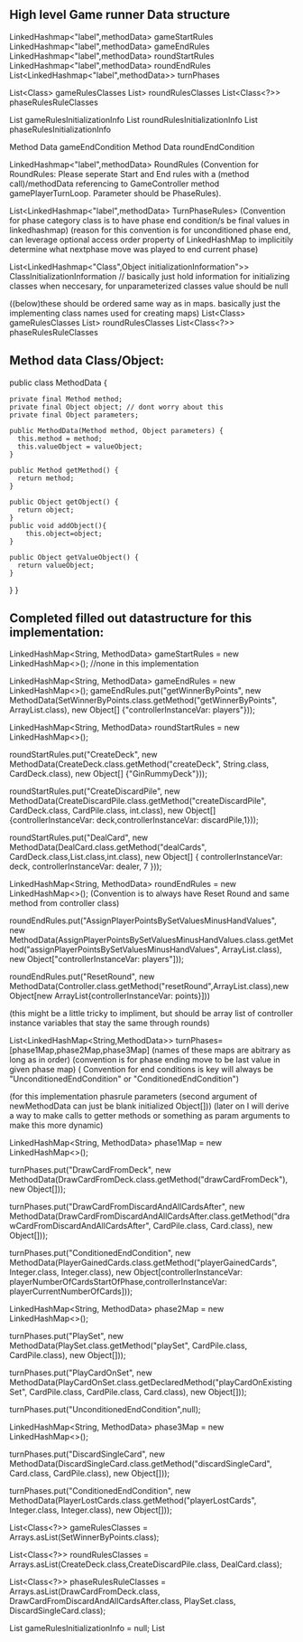 ## High level Game runner Data structure 

LinkedHashmap<"label",methodData> gameStartRules
LinkedHashmap<"label",methodData> gameEndRules
LinkedHashmap<"label",methodData> roundStartRules
LinkedHashmap<"label",methodData> roundEndRules
List<LinkedHashmap<"label",methodData>> turnPhases

List<Class<?>> gameRulesClasses
List<Class<?>> roundRulesClasses 
List<Class<?>> phaseRulesRuleClasses

List<Object> gameRulesInitializationInfo 
List<Object> roundRulesInitializationInfo 
List<Object> phaseRulesInitializationInfo 

Method Data gameEndCondition
Method Data roundEndCondition






LinkedHashmap<"label",methodData> RoundRules
(Convention for RoundRules: Please seperate Start and End rules with a (method call)/methodData referencing to GameController method gamePlayerTurnLoop. Parameter should be PhaseRules).

List<LinkedHashmap<"label",methodData> TurnPhaseRules>
(Convention for phase category class is to have phase end condition/s be final values in linkedhashmap)
(reason for this convention is for unconditioned phase end, can leverage optional access order property of LinkedHashMap to implicitily determine what nextphase move was played to end current phase)



List<LinkedHashmap<"Class",Object initializationInformation">> ClassInitializationInformation
// basically just hold information for initializing classes when neccesary, for unparameterized classes value should be null


((below)these should be ordered same way as in maps. basically just the implementing class names used for creating maps)
List<Class<?>> gameRulesClasses
List<Class<?>> roundRulesClasses
List<Class<?>> phaseRulesRuleClasses



## Method data Class/Object: 

public class MethodData {
    
    private final Method method;
    private final Object object; // dont worry about this
    private final Object parameters;

    public MethodData(Method method, Object parameters) {
      this.method = method;
      this.valueObject = valueObject;
    }

    public Method getMethod() {
      return method;
    }

    public Object getObject() {
      return object;
    }
    public void addObject(){
        this.object=object;
    }

    public Object getValueObject() {
      return valueObject;
    }
  }
}

## Completed filled out datastructure for this implementation: 

LinkedHashMap<String, MethodData> gameStartRules = new LinkedHashMap<>();
//none in this implementation

LinkedHashMap<String, MethodData> gameEndRules = new LinkedHashMap<>();
gameEndRules.put("getWinnerByPoints", new MethodData(SetWinnerByPoints.class.getMethod("getWinnerByPoints", ArrayList.class), new Object[] {"controllerInstanceVar: players"}));

LinkedHashMap<String, MethodData> roundStartRules = new LinkedHashMap<>();

roundStartRules.put("CreateDeck", new MethodData(CreateDeck.class.getMethod("createDeck", String.class, CardDeck.class), new Object[] {"GinRummyDeck"}));

roundStartRules.put("CreateDiscardPile", new MethodData(CreateDiscardPile.class.getMethod("createDiscardPile", CardDeck.class, CardPile.class, int.class), new Object[] {controllerInstanceVar: deck,controllerInstanceVar: discardPile,1}));

roundStartRules.put("DealCard", new MethodData(DealCard.class.getMethod("dealCards", CardDeck.class,List.class,int.class), new Object[] { controllerInstanceVar: deck, controllerInstanceVar: dealer, 7 }));

LinkedHashMap<String, MethodData> roundEndRules = new LinkedHashMap<>();
(Convention is to always have Reset Round and same method from controller class)

roundEndRules.put("AssignPlayerPointsBySetValuesMinusHandValues", new MethodData(AssignPlayerPointsBySetValuesMinusHandValues.class.getMethod("assignPlayerPointsBySetValuesMinusHandValues", ArrayList.class), new Object["controllerInstanceVar: players"]));

roundEndRules.put("ResetRound", new MethodData(Controller.class.getMethod("resetRound",ArrayList.class),new Object[new ArrayList<String>{controllerInstanceVar: points}]))

(this might be a little tricky to impliment, but should be array list of controller instance variables that stay the same through rounds)

List<LinkedHashMap<String,MethodData>> turnPhases= [phase1Map,phase2Map,phase3Map] (names of these maps are abitrary as long as in order)
(convention is for phase ending move to be last value in given phase map)
( Convention for end conditions is key will always be "UnconditionedEndCondition" or "ConditionedEndCondition")

(for this implementation phasrule parameters (second argument of newMethodData can just be blank initialized Object[]))
(later on I will derive a way to make calls to getter methods or something as param arguments to make this more dynamic)


LinkedHashMap<String, MethodData> phase1Map = new LinkedHashMap<>();

turnPhases.put("DrawCardFromDeck", new MethodData(DrawCardFromDeck.class.getMethod("drawCardFromDeck"), new Object[]));

turnPhases.put("DrawCardFromDiscardAndAllCardsAfter", new MethodData(DrawCardFromDiscardAndAllCardsAfter.class.getMethod("drawCardFromDiscardAndAllCardsAfter", CardPile.class, Card.class), new Object[]));

turnPhases.put("ConditionedEndCondition", new MethodData(PlayerGainedCards.class.getMethod("playerGainedCards", Integer.class, Integer.class), new Object[controllerInstanceVar: playerNumberOfCardsStartOfPhase,controllerInstanceVar: playerCurrentNumberOfCards]));

LinkedHashMap<String, MethodData> phase2Map = new LinkedHashMap<>();

turnPhases.put("PlaySet", new MethodData(PlaySet.class.getMethod("playSet", CardPile.class, CardPile.class), new Object[]));

turnPhases.put("PlayCardOnSet", new MethodData(PlayCardOnSet.class.getDeclaredMethod("playCardOnExistingSet", CardPile.class, CardPile.class, Card.class), new Object[]));

turnPhases.put("UnconditionedEndCondition",null);


LinkedHashMap<String, MethodData> phase3Map = new LinkedHashMap<>();

turnPhases.put("DiscardSingleCard", new MethodData(DiscardSingleCard.class.getMethod("discardSingleCard", Card.class, CardPile.class), new Object[]));

turnPhases.put("ConditionedEndCondition", new MethodData(PlayerLostCards.class.getMethod("playerLostCards", Integer.class, Integer.class), new Object[]));



List<Class<?>> gameRulesClasses = Arrays.asList(SetWinnerByPoints.class);

List<Class<?>> roundRulesClasses = Arrays.asList(CreateDeck.class,CreateDiscardPile.class, DealCard.class);

List<Class<?>> phaseRulesRuleClasses = Arrays.asList(DrawCardFromDeck.class, DrawCardFromDiscardAndAllCardsAfter.class, PlaySet.class, DiscardSingleCard.class);

List<Object> gameRulesInitializationInfo = null;
List<Object> roundRulesInitializationInfo =null;
List<Object> phaseRulesInitializationInfo = {List<String>{"controllerInstanceVar: deck","controllerInstanceVar: currentPlayerHand"},"controllerInstanceVar: discardPile", null,List<String> {"SameValueSet","RunOfValuesAndSameSuitSet"},List<String> {"SameValueSet","RunOfValuesAndSameSuitSet"},"controllerInstanceVar: discardPile",null};



Method Data gameEndCondition = new MethodData(PlayerReachPointGoal.class.getMethod("playerReachedPointGoal", ArrayList.class, Integer.class), new Object[null,500]) )

Method Data roundEndCondition = new MethodData(WinConditionPlayerHasNoCards.class.getMethod("playerHasNoCards", Player.class), new Object[]) )









